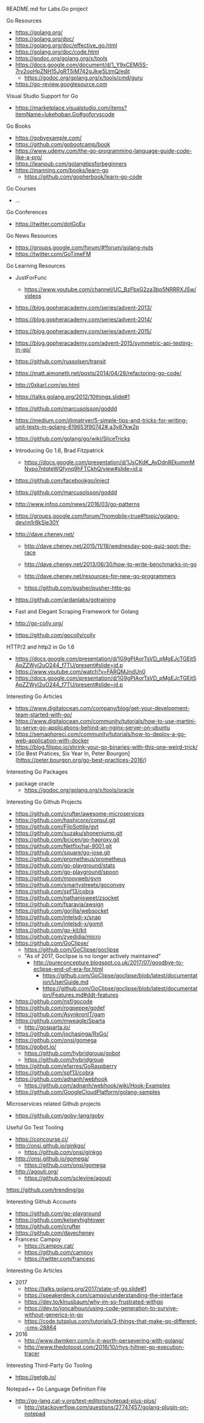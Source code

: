 README.md for Labs.Go project

Go Resources
* https://golang.org/
* https://golang.org/doc/
* https://golang.org/doc/effective_go.html
* https://golang.org/doc/code.html
* https://godoc.org/golang.org/x/tools
* https://docs.google.com/document/d/1_Y9xCEMj5S-7rv2ooHpZNH15JgRT5iM742gJkw5LtmQ/edit
  * https://godoc.org/golang.org/x/tools/cmd/guru
* https://go-review.googlesource.com

Visual Studio Support for Go
* https://marketplace.visualstudio.com/items?itemName=lukehoban.Go#goforvscode


Go Books
* https://gobyexample.com/
* https://github.com/gobootcamp/book
* https://www.udemy.com/the-go-programming-language-guide-code-like-a-pro/
* https://leanpub.com/golangtipsforbeginners
* https://manning.com/books/learn-go
	* https://github.com/gopherbook/learn-go-code

Go Courses
* ...

Go Conferences
* https://twitter.com/dotGoEu


Go News Resources 
* https://groups.google.com/forum/#!forum/golang-nuts
* https://twitter.com/GoTimeFM


Go Learning Resources
* JustForFunc
  * https://www.youtube.com/channel/UC_BzFbxG2za3bp5NRRRXJSw/videos
* https://blog.gopheracademy.com/series/advent-2013/
* https://blog.gopheracademy.com/series/advent-2014/
* https://blog.gopheracademy.com/series/advent-2015/

* https://blog.gopheracademy.com/advent-2015/symmetric-api-testing-in-go/

* https://github.com/russolsen/transit

* https://matt.aimonetti.net/posts/2014/04/28/refactoring-go-code/

* http://0xkarl.com/go.html

* https://talks.golang.org/2012/10things.slide#1

* https://github.com/marcusolsson/goddd

* https://medium.com/@matryer/5-simple-tips-and-tricks-for-writing-unit-tests-in-golang-619653f90742#.a3y87kw2p

* https://github.com/golang/go/wiki/SliceTricks

* Introducing Go 1.6, Brad Fitzpatrick
	* https://docs.google.com/presentation/d/1JsCKdK_AvDdn8EkummMNvpo7ntqteWQfynq9hFTCkhQ/view#slide=id.p

* https://github.com/facebookgo/inject
* https://github.com/marcusolsson/goddd
* http://www.infoq.com/news/2016/03/go-patterns

* https://groups.google.com/forum/?nomobile=true#!topic/golang-dev/m1r8kSle30Y

* http://dave.cheney.net/
	* http://dave.cheney.net/2015/11/18/wednesday-pop-quiz-spot-the-race
	* http://dave.cheney.net/2013/06/30/how-to-write-benchmarks-in-go
	* http://dave.cheney.net/resources-for-new-go-programmers

	* https://github.com/pusher/pusher-http-go
* https://github.com/ardanlabs/gotraining

* Fast and Elegant Scraping Framework for Golang 
* http://go-colly.org/
* https://github.com/gocolly/colly


HTTP/2 and http2 in Go 1.6 
* https://docs.google.com/presentation/d/1G9gPIAorTsVD_pMgEJcTGEjt5ApZZWyI2uO244_f7TU/present#slide=id.p
* https://www.youtube.com/watch?v=FARQMJndUn0
* https://docs.google.com/presentation/d/1G9gPIAorTsVD_pMgEJcTGEjt5ApZZWyI2uO244_f7TU/present#slide=id.p


Interesting Go Articles
* https://www.digitalocean.com/company/blog/get-your-development-team-started-with-go/ 
* https://www.digitalocean.com/community/tutorials/how-to-use-martini-to-serve-go-applications-behind-an-nginx-server-on-ubuntu
* https://semaphoreci.com/community/tutorials/how-to-deploy-a-go-web-application-with-docker
* https://blog.filippo.io/shrink-your-go-binaries-with-this-one-weird-trick/
* [Go Best Pratices, Six Year In, Peter Bourgon] (https://peter.bourgon.org/go-best-practices-2016/)

Interesting Go Packages
* package oracle
	* https://godoc.org/golang.org/x/tools/oracle

	
Interesting Go Github Projects
* https://github.com/crufter/awesome-microservices
* https://github.com/hashicorp/consul.git
* https://github.com/FiloSottile/gvt
* https://github.com/suzaku/shonenjump.git
* https://github.com/bcicen/go-haproxy.git
* https://github.com/Netflix/hal-9001.git
* https://github.com/square/go-jose.git
* https://github.com/prometheus/prometheus
* https://github.com/go-playground/stats
* https://github.com/go-playground/spoon
* https://github.com/moovweb/gvm
* https://github.com/smartystreets/goconvey
* https://github.com/spf13/cobra
* https://github.com/nathanjsweet/zsocket
* https://github.com/fsaravia/awsign
* https://github.com/gorilla/websocket
* https://github.com/intelsdi-x/snap
* https://github.com/intelsdi-x/gomit
* https://github.com/go-kit/kit
* https://github.com/zyedidia/micro
* https://github.com/GoClipse/
  * https://github.com/GoClipse/goclipse
  * "As of 2017, Goclipse is no longer actively maintained"
    * http://pureconcepture.blogspot.co.uk/2017/07/goodbye-to-eclipse-end-of-era-for.html
      * https://github.com/GoClipse/goclipse/blob/latest/documentation/UserGuide.md
      * https://github.com/GoClipse/goclipse/blob/latest/documentation/Features.md#ddt-features
* https://github.com/nsf/gocode
* https://github.com/rogpeppe/godef
* https://github.com/AsynkronIT/gam
* https://github.com/mweagle/Sparta
  * http://gosparta.io/
* https://github.com/jochasinga/RxGo/
* https://github.com/onsi/gomega
* https://gobot.io/
  * https://github.com/hybridgroup/gobot
  * https://github.com/hybridgroup
* https://github.com/efarres/GoRaspberry
* https://github.com/spf13/cobra
* https://github.com/adnanh/webhook
  * https://github.com/adnanh/webhook/wiki/Hook-Examples
* https://github.com/GoogleCloudPlatform/golang-samples
  
 
Microservices related Github projects
* https://github.com/goby-lang/goby


Useful Go Test Tooling
* https://concourse.ci/
* http://onsi.github.io/ginkgo/
  * https://github.com/onsi/ginkgo
* http://onsi.github.io/gomega/
  * https://github.com/onsi/gomega
* http://agouti.org/
  * https://github.com/sclevine/agouti



https://github.com/trending/go 


Interesting Github Accounts
* https://github.com/go-playground
* https://github.com/kelseyhightower
* https://github.com/crufter
* https://github.com/davecheney
* Francesc Campoy
  * https://campoy.cat/
  * https://github.com/campoy
  * https://twitter.com/francesc


Interesting Go Articles
* 2017
  * https://talks.golang.org/2017/state-of-go.slide#1
  * https://speakerdeck.com/campoy/understanding-the-interface
  * https://dev.to/klnusbaum/why-im-so-frustrated-withgo
  * https://dev.to/joncalhoun/using-code-generation-to-survive-without-generics-in-go
  * https://code.tutsplus.com/tutorials/3-things-that-make-go-different--cms-28864
* 2016
  * http://www.dwmkerr.com/is-it-worth-persevering-with-golang/
  * http://www.thedotpost.com/2016/10/rhys-hiltner-go-execution-tracer

Interesting Third-Party Go Tooling
* https://getgb.io/


Notepad++ Go Language Definition File
* http://go-lang.cat-v.org/text-editors/notepad-plus-plus/
  * http://stackoverflow.com/questions/27747457/golang-plugin-on-notepad
